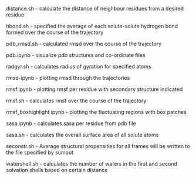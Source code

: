 distance.sh - calculate the distance of neighbour residues from a desired residue

hbond.sh - specified the average of each solute-solute hydrogen bond formed over the course of the trajectory

pdb_rmsd.sh - calculated rmsd over the course of the trajectory

pdb.ipynb - visualize pdb structures and co-ordinate files 

radgyr.sh - calculates radius of gyration for specified atoms

rmsd-ipynb - plotting rmsd through the trajectories

rmsf.ipynb - plotting rmsf per residue with secondary structure indicated

rmsf.sh - calculates rmsf over the course of the trajectory

rmsf_boxhighlight.ipynb - plotting the fluctuating regions with box patches

sasa.ipynb - calculates sasa per residue from pdb file

sasa.sh - calculates the overall surface area of all solute atoms

seconstr.sh - Average structural propensities for all frames will be written to the file specified by sumout

watershell.sh - calculates the number of waters in the first and second solvation shells based on certain distance
